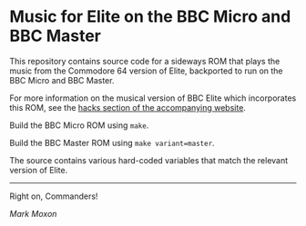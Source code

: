 # Music for Elite on the BBC Micro and BBC Master

This repository contains source code for a sideways ROM that plays the music from the Commodore 64 version of Elite, backported to run on the BBC Micro and BBC Master.

For more information on the musical version of BBC Elite which incorporates this ROM, see the [hacks section of the accompanying website](https://www.bbcelite.com/hacks/bbc_elite_with_music.html).

Build the BBC Micro ROM using `make`.

Build the BBC Master ROM using `make variant=master`.

The source contains various hard-coded variables that match the relevant version of Elite.

---

Right on, Commanders!

_Mark Moxon_